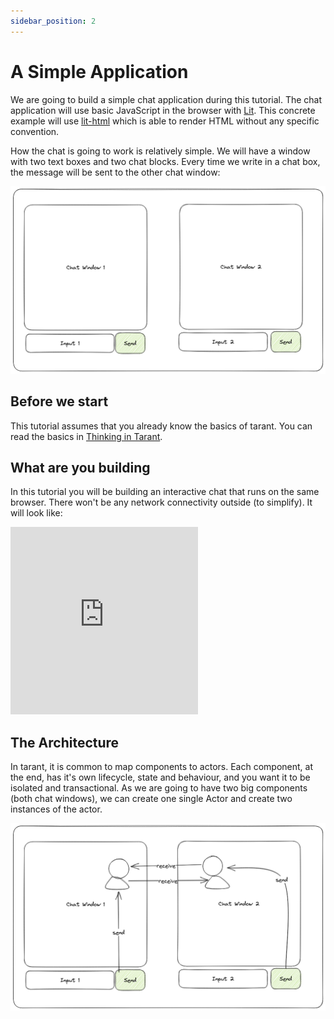 ```yaml
---
sidebar_position: 2
---
```


# A Simple Application

We are going to build a simple chat application during this tutorial. The chat application will use basic JavaScript in the browser with [Lit](https://lit.dev/).
This concrete example will use [lit-html](https://lit.dev/docs/libraries/standalone-templates/) which is able to render HTML without any specific convention.

How the chat is going to work is relatively simple. We will have a window with two text boxes and two chat blocks. Every time we write in a chat box, the message
will be sent to the other chat window:

![What we are going to do](./images/1-example-app/0-what-we-are-going-to-do.png)

## Before we start

This tutorial assumes that you already know the basics of tarant. You can read the basics in [Thinking in Tarant](./thinking-in-tarant).

## What are you building

In this tutorial you will be building an interactive chat that runs on the same browser. There won't be any network connectivity outside (to simplify). It will look like:

<iframe height="300" style={{"width": "100%", "height": "50vh"}} scrolling="no" title="Example Chat Application" src="https://codepen.io/kmruiz/embed/GRXwrGR?default-tab=js%2Cresult&editable=true" frameborder="no" loading="lazy" allowtransparency="true" allowfullscreen="true">
  See the Pen <a href="https://codepen.io/kmruiz/pen/GRXwrGR">
  Example Chat Application</a> by Kevin Mas Ruiz (<a href="https://codepen.io/kmruiz">@kmruiz</a>)
  on <a href="https://codepen.io">CodePen</a>.
</iframe>

## The Architecture

In tarant, it is common to map components to actors. Each component, at the end, has it's own lifecycle, state and behaviour, and you want it to be isolated and
transactional. As we are going to have two big components (both chat windows), we can create one single Actor and create two instances of the actor.

![How components interact](./images/1-example-app/1-component-interaction.png)